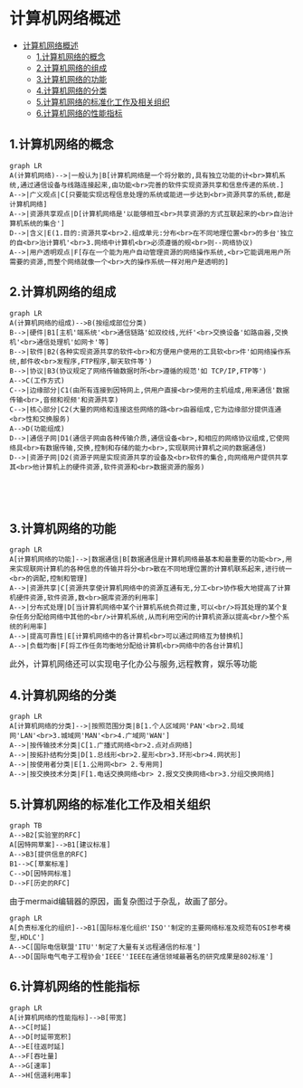 # 计算机网络概述

- [计算机网络概述](#计算机网络概述)
  - [1.计算机网络的概念](#1计算机网络的概念)
  - [2.计算机网络的组成](#2计算机网络的组成)
  - [3.计算机网络的功能](#3计算机网络的功能)
  - [4.计算机网络的分类](#4计算机网络的分类)
  - [5.计算机网络的标准化工作及相关组织](#5计算机网络的标准化工作及相关组织)
  - [6.计算机网络的性能指标](#6计算机网络的性能指标)

## 1.计算机网络的概念

```mermaid
graph LR
A(计算机网络)-->|一般认为|B[计算机网络是一个将分散的,具有独立功能的计<br>算机系统,通过通信设备与线路连接起来,由功能<br>完善的软件实现资源共享和信息传递的系统.]
A-->|广义观点|C[只要能实现远程信息处理的系统或能进一步达到<br>资源共享的系统,都是计算机网络]
A-->|资源共享观点|D[计算机网络是'以能够相互<br>共享资源的方式互联起来的<br>自治计算机系统的集合']
D-->|含义|E(1.目的:资源共享<br>2.组成单元:分布<br>在不同地理位置<br>的多台'独立的自<br>治计算机'<br>3.网络中计算机<br>必须遵循的规<br>则--网络协议)
A-->|用户透明观点|F[存在一个能为用户自动管理资源的网络操作系统,<br>它能调用用户所需要的资源,而整个网络就像一个<br>大的操作系统一样对用户是透明的]
```

## 2.计算机网络的组成

```mermaid
graph LR
A(计算机网络的组成)-->B(按组成部位分类)
B-->|硬件|B1[主机'端系统'<br>通信链路'如双绞线,光纤'<br>交换设备'如路由器,交换机'<br>通信处理机'如网卡'等]
B-->|软件|B2(各种实现资源共享的软件<br>和方便用户使用的工具软<br>件'如网络操作系统,邮件收<br>发程序,FTP程序,聊天软件等')
B-->|协议|B3(协议规定了网络传输数据时所<br>遵循的规范'如 TCP/IP,FTP等')
A-->C(工作方式)
C-->|边缘部分|C1(由所有连接到因特网上,供用户直接<br>使用的主机组成,用来通信'数据传输<br>,音频和视频'和资源共享)
C-->|核心部分|C2(大量的网络和连接这些网络的路<br>由器组成,它为边缘部分提供连通<br>性和交换服务)
A-->D(功能组成)
D-->|通信子网|D1(通信子网由各种传输介质,通信设备<br>,和相应的网络协议组成,它使网络具<br>有数据传输,交换,控制和存储的能力<br>,实现联网计算机之间的数据通信)
D-->|资源子网|D2(资源子网是实现资源共享的设备及<br>软件的集合,向网络用户提供共享其<br>他计算机上的硬件资源,软件资源和<br>数据资源的服务)





```





## 3.计算机网络的功能

```mermaid
graph LR
A[计算机网络的功能]-->|数据通信|B[数据通信是计算机网络最基本和最重要的功能<br>,用来实现联网计算机的各种信息的传输并将分<br>散在不同地理位置的计算机联系起来,进行统一<br>的调配,控制和管理]
A-->|资源共享|C[资源共享使计算机网络中的资源互通有无,分工<br>协作极大地提高了计算机硬件资源,软件资源,数<br>据库资源的利用率]
A-->|分布式处理|D[当计算机网络中某个计算机系统负荷过重,可以<br/>将其处理的某个复杂任务分配给网络中其他的<br/>计算机系统,从而利用空闲的计算机资源以提高<br/>整个系统的利用率]
A-->|提高可靠性|E[计算机网络中的各计算机<br>可以通过网络互为替换机]
A-->|负载均衡|F[将工作任务均衡地分配给计算机<br>网络中的各台计算机]
```

此外，计算机网络还可以实现电子化办公与服务,远程教育，娱乐等功能



## 4.计算机网络的分类

```mermaid
graph LR
A[计算机网络的分类]-->|按照范围分类|B[1.个人区域网'PAN'<br>2.局域网'LAN'<br>3.城域网'MAN'<br>4.广域网'WAN']
A-->|按传输技术分类|C[1.广播式网络<br>2.点对点网络]
A-->|按拓扑结构分类|D[1.总线形<br>2.星形<br>3.环形<br>4.网状形]
A-->|按使用者分类|E[1.公用网<br> 2.专用网]
A-->|按交换技术分类|F[1.电话交换网络<br> 2.报文交换网络<br>3.分组交换网络]

```



## 5.计算机网络的标准化工作及相关组织

```mermaid
graph TB
A-->B2[实验室的RFC]
A[因特网草案]-->B1[建议标准]
A-->B3[提供信息的RFC]
B1-->C[草案标准]
C-->D[因特网标准]
D-->F[历史的RFC]
```

由于mermaid编辑器的原因，画复杂图过于杂乱，故画了部分。

```mermaid
graph LR
A[负责标准化的组织]-->B1[国际标准化组织'ISO''制定的主要网络标准及规范有OSI参考模型,HDLC']
A-->C[国际电信联盟'ITU''制定了大量有关远程通信的标准']
A-->D[国际电气电子工程协会'IEEE''IEEE在通信领域最著名的研究成果是802标准']
```



## 6.计算机网络的性能指标

```mermaid
graph LR
A[计算机网络的性能指标]-->B[带宽]
A-->C[时延]
A-->D[时延带宽积]
A-->E[往返时延]
A-->F[吞吐量]
A-->G[速率]
A-->H[信道利用率]
```







